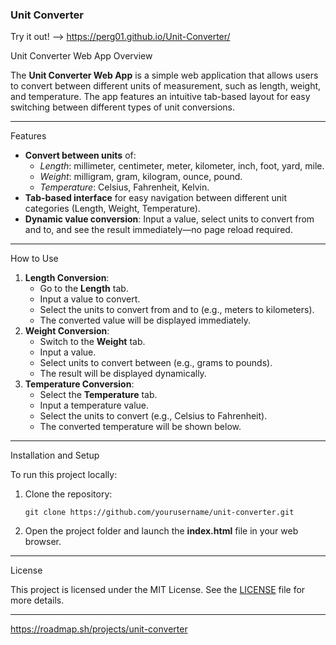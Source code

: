 ### Unit Converter

Try it out! --> https://perg01.github.io/Unit-Converter/

Unit Converter Web App
Overview

<p>The <strong>Unit Converter Web App</strong> is a simple web application that allows users to convert between different units of measurement, such as length, weight, and temperature. The app features an intuitive tab-based layout for easy switching between different types of unit conversions.</p> <hr>
Features
<ul> <li><strong>Convert between units</strong> of: <ul> <li><em>Length</em>: millimeter, centimeter, meter, kilometer, inch, foot, yard, mile.</li> <li><em>Weight</em>: milligram, gram, kilogram, ounce, pound.</li> <li><em>Temperature</em>: Celsius, Fahrenheit, Kelvin.</li> </ul> </li> <li><strong>Tab-based interface</strong> for easy navigation between different unit categories (Length, Weight, Temperature).</li> <li><strong>Dynamic value conversion</strong>: Input a value, select units to convert from and to, and see the result immediately—no page reload required.</li> </ul> <hr>

How to Use

<ol> <li><strong>Length Conversion</strong>: <ul> <li>Go to the <strong>Length</strong> tab.</li> <li>Input a value to convert.</li> <li>Select the units to convert from and to (e.g., meters to kilometers).</li> <li>The converted value will be displayed immediately.</li> </ul> </li> <li><strong>Weight Conversion</strong>: <ul> <li>Switch to the <strong>Weight</strong> tab.</li> <li>Input a value.</li> <li>Select units to convert between (e.g., grams to pounds).</li> <li>The result will be displayed dynamically.</li> </ul> </li> <li><strong>Temperature Conversion</strong>: <ul> <li>Select the <strong>Temperature</strong> tab.</li> <li>Input a temperature value.</li> <li>Select the units to convert (e.g., Celsius to Fahrenheit).</li> <li>The converted temperature will be shown below.</li> </ul> </li> </ol> <hr>
Installation and Setup
<p>To run this project locally:</p> <ol> <li>Clone the repository:</li> <pre><code>git clone https://github.com/yourusername/unit-converter.git</code></pre> <li>Open the project folder and launch the <strong>index.html</strong> file in your web browser.</li> </ol> <hr>

License

<p>This project is licensed under the MIT License. See the <a href="LICENSE">LICENSE</a> file for more details.</p> <hr>

https://roadmap.sh/projects/unit-converter
